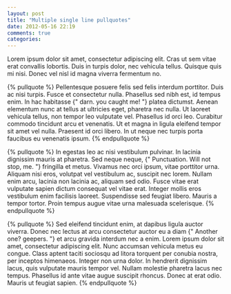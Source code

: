 ```yaml
---
layout: post
title: "Multiple single line pullquotes"
date: 2012-05-16 22:19
comments: true
categories:
---
```



Lorem ipsum dolor sit amet, consectetur adipiscing elit. Cras ut sem vitae erat
convallis lobortis. Duis in turpis dolor, nec vehicula tellus. Quisque quis mi
nisi. Donec vel nisl id magna viverra fermentum no.

{% pullquote %}
Pellentesque posuere felis sed felis interdum porttitor. Duis ac nisi turpis.
Fusce et consectetur nulla. Phasellus sed nibh est, id tempus enim. In hac
habitasse {" darn. you caught me! "}  platea dictumst. Aenean elementum nunc at
tellus at ultricies eget, pharetra nec nulla.  Ut laoreet vehicula tellus, non
tempor leo vulputate vel. Phasellus id orci leo. Curabitur commodo tincidunt
arcu et venenatis. Ut et magna in ligula eleifend tempor sit amet vel nulla.
Praesent id orci libero. In ut neque nec turpis porta faucibus eu venenatis
ipsum.
{% endpullquote %}


{% pullquote %}
In egestas leo ac nisi vestibulum pulvinar. In lacinia dignissim mauris at
pharetra. Sed neque neque, {" Punctuation. Will not stop, me. "} fringilla et metus. Vivamus nec
orci ipsum, vitae porttitor urna. Aliquam nisi eros, volutpat vel vestibulum
ac, suscipit nec lorem. Nullam enim arcu, lacinia non lacinia ac, aliquam sed
odio. Fusce vitae erat vulputate sapien dictum consequat vel vitae erat.
Integer mollis eros vestibulum enim facilisis laoreet. Suspendisse sed feugiat
libero. Mauris a tempor tortor. Proin tempus augue vitae urna malesuada
scelerisque.
{% endpullquote %}

{% pullquote %}
Sed eleifend tincidunt enim, at dapibus ligula auctor viverra. Donec nec lectus
at arcu consectetur auctor eu a diam {" Another one? geepers. "} et arcu gravida interdum nec
a enim. Lorem ipsum dolor sit amet, consectetur adipiscing elit. Nunc accumsan
vehicula metus eu congue. Class aptent taciti sociosqu ad litora torquent per
conubia nostra, per inceptos himenaeos. Integer non urna dolor. In hendrerit
dignissim lacus, quis vulputate mauris tempor vel. Nullam molestie pharetra
lacus nec tempus. Phasellus id ante vitae augue suscipit rhoncus. Donec at erat
odio. Mauris ut feugiat sapien.
{% endpullquote %}
